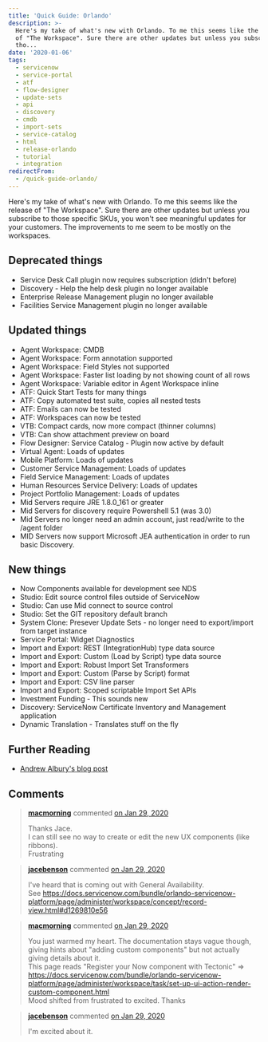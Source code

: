 ```yaml
---
title: 'Quick Guide: Orlando'
description: >-
  Here's my take of what's new with Orlando. To me this seems like the release
  of "The Workspace". Sure there are other updates but unless you subscribe to
  tho...
date: '2020-01-06'
tags:
  - servicenow
  - service-portal
  - atf
  - flow-designer
  - update-sets
  - api
  - discovery
  - cmdb
  - import-sets
  - service-catalog
  - html
  - release-orlando
  - tutorial
  - integration
redirectFrom:
  - /quick-guide-orlando/
---
```


<!--StartFragment-->

Here's my take of what's new with Orlando. To me this seems like the release of "The Workspace". Sure there are other updates but unless you subscribe to those specific SKUs, you won't see meaningful updates for your customers. The improvements to me seem to be mostly on the workspaces.

## Deprecated things

* Service Desk Call plugin now requires subscription (didn't before)
* Discovery - Help the help desk plugin no longer available
* Enterprise Release Management plugin no longer available
* Facilities Service Management plugin no longer available

## Updated things

* Agent Workspace: CMDB
* Agent Workspace: Form annotation supported
* Agent Workspace: Field Styles not supported
* Agent Workspace: Faster list loading by not showing count of all rows
* Agent Workspace: Variable editor in Agent Workspace inline
* ATF: Quick Start Tests for many things
* ATF: Copy automated test suite, copies all nested tests
* ATF: Emails can now be tested
* ATF: Workspaces can now be tested
* VTB: Compact cards, now more compact (thinner columns)
* VTB: Can show attachment preview on board
* Flow Designer: Service Catalog - Plugin now active by default
* Virtual Agent: Loads of updates
* Mobile Platform: Loads of updates
* Customer Service Management: Loads of updates
* Field Service Management: Loads of updates
* Human Resources Service Delivery: Loads of updates
* Project Portfolio Management: Loads of updates
* Mid Servers require JRE 1.8.0_161 or greater
* Mid Servers for discovery require Powershell 5.1 (was 3.0)
* Mid Servers no longer need an admin account, just read/write to the /agent folder
* MID Servers now support Microsoft JEA authentication in order to run basic Discovery.

## New things

* Now Components available for development see NDS
* Studio: Edit source control files outside of ServiceNow
* Studio: Can use Mid connect to source control
* Studio: Set the GIT repository default branch
* System Clone: Presever Update Sets - no longer need to export/import from target instance
* Service Portal: Widget Diagnostics
* Import and Export: REST (IntegrationHub) type data source
* Import and Export: Custom (Load by Script) type data source
* Import and Export: Robust Import Set Transformers
* Import and Export: Custom (Parse by Script) format
* Import and Export: CSV line parser
* Import and Export: Scoped scriptable Import Set APIs
* Investment Funding - This sounds new
* Discovery: ServiceNow Certificate Inventory and Management application
* Dynamic Translation - Translates stuff on the fly

## Further Reading

* [Andrew Albury's blog post](http://andrew.alburydor.com/blog/2020/01/06/orlandofeatures/)

<!--EndFragment-->

## Comments

<!--StartFragment-->

> **[macmorning](https://github.com/macmorning)** commented [on Jan 29, 2020](https://github.com/jacebenson/jace.pro/issues/164#issuecomment-579846342)
> 
> Thanks Jace.\
> I can still see no way to create or edit the new UX components (like ribbons).\
Frustrating

> **[jacebenson](https://github.com/jacebenson)** commented [on Jan 29, 2020](https://github.com/jacebenson/jace.pro/issues/164#issuecomment-579848339)
> 
> I've heard that is coming out with General Availability. See <https://docs.servicenow.com/bundle/orlando-servicenow-platform/page/administer/workspace/concept/record-view.html#d1269810e56>

> **[macmorning](https://github.com/macmorning)** commented [on Jan 29, 2020](https://github.com/jacebenson/jace.pro/issues/164#issuecomment-579865071)
> 
> You just warmed my heart. The documentation stays vague though, giving hints about "adding custom components" but not actually giving details about it.\
> This page reads "Register your Now component with Tectonic" =>\
<https://docs.servicenow.com/bundle/orlando-servicenow-platform/page/administer/workspace/task/set-up-ui-action-render-custom-component.html>\
> Mood shifted from frustrated to excited. Thanks

> **[jacebenson](https://github.com/jacebenson)** commented [on Jan 29, 2020](https://github.com/jacebenson/jace.pro/issues/164#issuecomment-579902897)
> 
> I'm excited about it.

<!--EndFragment-->